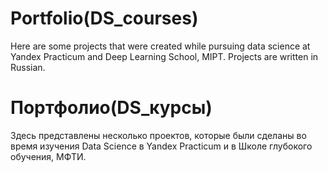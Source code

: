 # Portfolio(DS_courses)
Here are some projects that were created while pursuing data science at Yandex Practicum and Deep Learning School, MIPT. Projects are written in Russian. 

# Портфолио(DS_курсы)
Здесь представлены несколько проектов, которые были сделаны во время изучения Data Science в Yandex Practicum и в Школе глубокого обучения, МФТИ.
